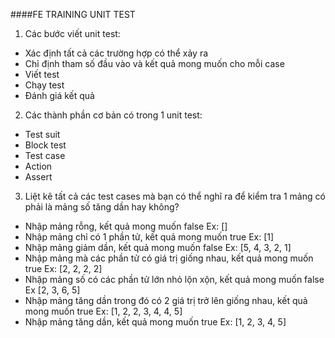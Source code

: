 ####FE TRAINING UNIT TEST

1. Các bước viết unit test:
- Xác định tất cả các trường hợp có thể xảy ra 
- Chỉ định tham số đầu vào và kết quả mong muốn cho mỗi case
- Viết test
- Chạy test
- Đánh giá kết quả
2. Các thành phần cơ bản có trong 1 unit test:
- Test suit
- Block test
- Test case
- Action
- Assert
3. Liệt kê tất cả các test cases mà bạn có thể nghĩ ra để kiểm tra 1 mảng có phải là mảng số tăng dần hay không?
- Nhập mảng rỗng, kết quả mong muốn false Ex: []
- Nhập mảng chỉ có 1 phần tử, kết quả mong muốn true Ex: [1]
- Nhập mảng giảm dần, kết quả mong muốn false Ex: [5, 4, 3, 2, 1]
- Nhập mảng mà các phần tử có giá trị giống nhau, kết quả mong muốn true Ex: [2, 2, 2, 2]
- Nhập mảng số có các phần tử lớn nhỏ lộn xộn, kết quả mong muốn false Ex [2, 3, 6, 5]
- Nhập mảng tăng dần trong đó có 2 giá trị trở lên giống nhau, kết quả mong muốn true Ex: [1, 2, 2, 3, 4, 4, 5]
- Nhập mảng tăng dần, kết quả mong muốn true Ex: [1, 2, 3, 4, 5]